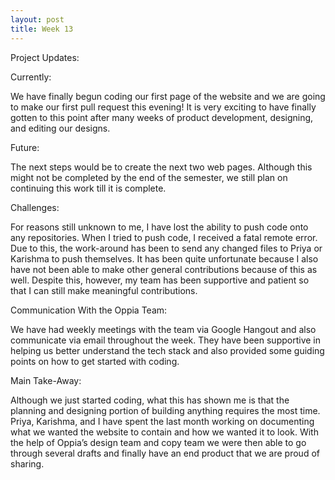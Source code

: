```yaml
---
layout: post
title: Week 13
---
```


Project Updates:

Currently: 

We have finally begun coding our first page of the website and we are going to make our first pull request this evening! It is very exciting to have finally gotten to this point after many weeks of product development, designing, and editing our designs. 

Future: 

The next steps would be to create the next two web pages. Although this might not be completed by the end of the semester, we still plan on continuing this work till it is complete. 

Challenges: 

For reasons still unknown to me, I have lost the ability to push code onto any repositories. When I tried to push code, I received a fatal remote error. Due to this, the work-around has been to send any changed files to Priya or Karishma to push themselves. It has been quite unfortunate because I also have not been able to make other general contributions because of this as well. Despite this, however, my team has been supportive and patient so that I can still make meaningful contributions. 

Communication With the Oppia Team:

We have had weekly meetings with the team via Google Hangout and also communicate via email throughout the week. They have been supportive in helping us better understand the tech stack and also provided some guiding points on how to get started with coding. 

Main Take-Away: 

Although we just started coding, what this has shown me is that the planning and designing portion of building anything requires the most time. Priya, Karishma, and I have spent the last month working on documenting what we wanted the website to contain and how we wanted it to look. With the help of Oppia’s design team and copy team we were then able to go through several drafts and finally have an end product that we are proud of sharing. 
